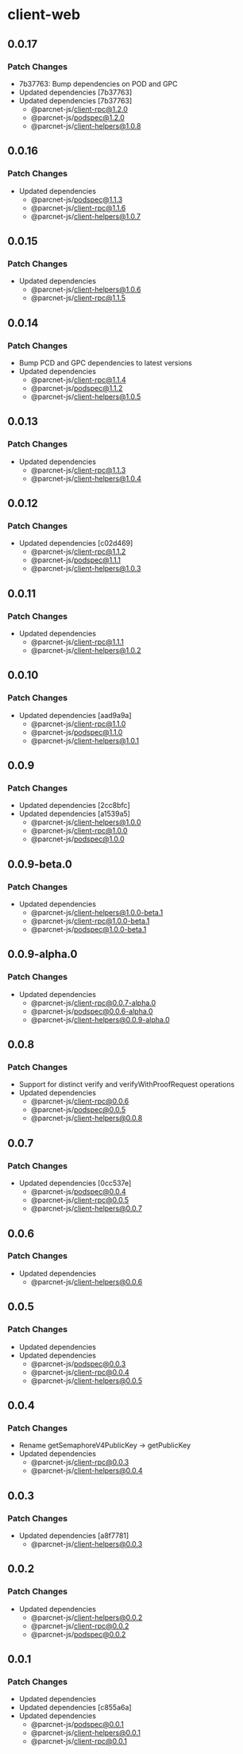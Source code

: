 # client-web

## 0.0.17

### Patch Changes

- 7b37763: Bump dependencies on POD and GPC
- Updated dependencies [7b37763]
- Updated dependencies [7b37763]
  - @parcnet-js/client-rpc@1.2.0
  - @parcnet-js/podspec@1.2.0
  - @parcnet-js/client-helpers@1.0.8

## 0.0.16

### Patch Changes

- Updated dependencies
  - @parcnet-js/podspec@1.1.3
  - @parcnet-js/client-rpc@1.1.6
  - @parcnet-js/client-helpers@1.0.7

## 0.0.15

### Patch Changes

- Updated dependencies
  - @parcnet-js/client-helpers@1.0.6
  - @parcnet-js/client-rpc@1.1.5

## 0.0.14

### Patch Changes

- Bump PCD and GPC dependencies to latest versions
- Updated dependencies
  - @parcnet-js/client-rpc@1.1.4
  - @parcnet-js/podspec@1.1.2
  - @parcnet-js/client-helpers@1.0.5

## 0.0.13

### Patch Changes

- Updated dependencies
  - @parcnet-js/client-rpc@1.1.3
  - @parcnet-js/client-helpers@1.0.4

## 0.0.12

### Patch Changes

- Updated dependencies [c02d469]
  - @parcnet-js/client-rpc@1.1.2
  - @parcnet-js/podspec@1.1.1
  - @parcnet-js/client-helpers@1.0.3

## 0.0.11

### Patch Changes

- Updated dependencies
  - @parcnet-js/client-rpc@1.1.1
  - @parcnet-js/client-helpers@1.0.2

## 0.0.10

### Patch Changes

- Updated dependencies [aad9a9a]
  - @parcnet-js/client-rpc@1.1.0
  - @parcnet-js/podspec@1.1.0
  - @parcnet-js/client-helpers@1.0.1

## 0.0.9

### Patch Changes

- Updated dependencies [2cc8bfc]
- Updated dependencies [a1539a5]
  - @parcnet-js/client-helpers@1.0.0
  - @parcnet-js/client-rpc@1.0.0
  - @parcnet-js/podspec@1.0.0

## 0.0.9-beta.0

### Patch Changes

- Updated dependencies
  - @parcnet-js/client-helpers@1.0.0-beta.1
  - @parcnet-js/client-rpc@1.0.0-beta.1
  - @parcnet-js/podspec@1.0.0-beta.1

## 0.0.9-alpha.0

### Patch Changes

- Updated dependencies
  - @parcnet-js/client-rpc@0.0.7-alpha.0
  - @parcnet-js/podspec@0.0.6-alpha.0
  - @parcnet-js/client-helpers@0.0.9-alpha.0

## 0.0.8

### Patch Changes

- Support for distinct verify and verifyWithProofRequest operations
- Updated dependencies
  - @parcnet-js/client-rpc@0.0.6
  - @parcnet-js/podspec@0.0.5
  - @parcnet-js/client-helpers@0.0.8

## 0.0.7

### Patch Changes

- Updated dependencies [0cc537e]
  - @parcnet-js/podspec@0.0.4
  - @parcnet-js/client-rpc@0.0.5
  - @parcnet-js/client-helpers@0.0.7

## 0.0.6

### Patch Changes

- Updated dependencies
  - @parcnet-js/client-helpers@0.0.6

## 0.0.5

### Patch Changes

- Updated dependencies
- Updated dependencies
  - @parcnet-js/podspec@0.0.3
  - @parcnet-js/client-rpc@0.0.4
  - @parcnet-js/client-helpers@0.0.5

## 0.0.4

### Patch Changes

- Rename getSemaphoreV4PublicKey -> getPublicKey
- Updated dependencies
  - @parcnet-js/client-rpc@0.0.3
  - @parcnet-js/client-helpers@0.0.4

## 0.0.3

### Patch Changes

- Updated dependencies [a8f7781]
  - @parcnet-js/client-helpers@0.0.3

## 0.0.2

### Patch Changes

- Updated dependencies
  - @parcnet-js/client-helpers@0.0.2
  - @parcnet-js/client-rpc@0.0.2
  - @parcnet-js/podspec@0.0.2

## 0.0.1

### Patch Changes

- Updated dependencies
- Updated dependencies [c855a6a]
- Updated dependencies
  - @parcnet-js/podspec@0.0.1
  - @parcnet-js/client-helpers@0.0.1
  - @parcnet-js/client-rpc@0.0.1
